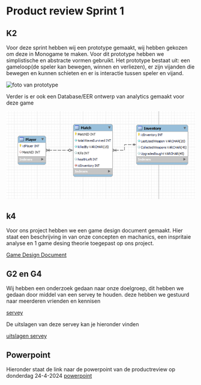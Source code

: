 # Product review Sprint 1

## K2
Voor deze sprint hebben wij een prototype gemaakt, wij hebben gekozen om deze in Monogame te maken. Voor dit prototype hebben we simplistische en abstracte vormen gebruikt. Het prototype bestaat uit: een gameloop(de speler kan bewegen, winnen en verliezen), er zijn vijanden die bewegen en kunnen schieten en er is interactie tussen speler en vijand.

![foto van prototype]()

Verder is er ook een Database/EER ontwerp van analytics gemaakt voor deze game

![foto EER](/docs/Groepje/Sprint%201/EER-Sprint-1.PNG)

## k4
Voor ons project hebben we een game design document gemaakt. Hier staat een beschrijving in van onze concepten en machanics, een inspritaie analyse en 1 game desing theorie toegepast op ons project.

[Game Design Document](https://suuleewooyaa34-propedeuse-hbo-ict-onderwijs-2023-379a4339aa11c7.dev.hihva.nl/Groepje/Game-design/)

## G2 en G4
Wij hebben een onderzoek gedaan naar onze doelgroep, dit hebben we gedaan door middel van een servey te houden. deze hebben we gestuurd naar meerderen vrienden en kennisen

[servey](https://docs.google.com/forms/d/1FivExYb0LXbCOSD4Vz9-DgLNRBpKKrlBVcoj90mwMfI/viewform?edit_requested=true) 

De uitslagen van deze servey kan je hieronder vinden

[uitslagen servey](....)

## Powerpoint
Hieronder staat de link naar de powerpoint van de productreview op donderdag 24-4-2024
[powerpoint](https://icthva-my.sharepoint.com/:p:/r/personal/senna_de_vries_hva_nl/Documents/Product%20review%20blok%204%20sprint%201.pptx?d=w13b59c43550f401ebf200d6a1f5b86b9&csf=1&web=1&e=obhRoX)